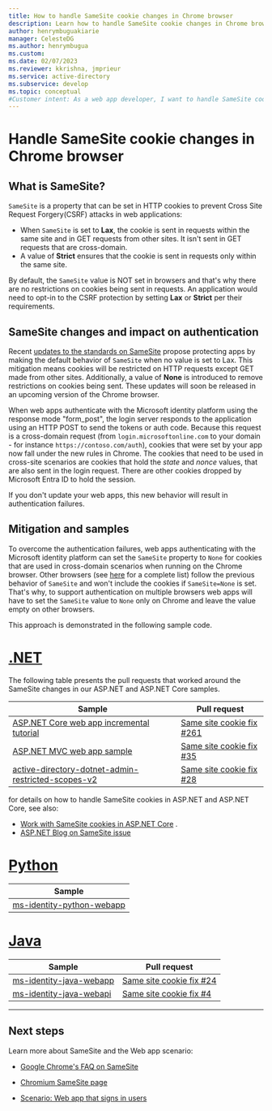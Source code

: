 ```yaml
---
title: How to handle SameSite cookie changes in Chrome browser
description: Learn how to handle SameSite cookie changes in Chrome browser.
author: henrymbuguakiarie
manager: CelesteDG
ms.author: henrymbugua
ms.custom:
ms.date: 02/07/2023
ms.reviewer: kkrishna, jmprieur
ms.service: active-directory
ms.subservice: develop
ms.topic: conceptual
#Customer intent: As a web app developer, I want to handle SameSite cookie changes in the Chrome browser, so that I can ensure authentication works correctly and prevent CSRF attacks in my web applications.
---
```


# Handle SameSite cookie changes in Chrome browser

## What is SameSite?

`SameSite` is a property that can be set in HTTP cookies to prevent Cross Site Request Forgery(CSRF) attacks in web applications:

- When `SameSite` is set to **Lax**, the cookie is sent in requests within the same site and in GET requests from other sites. It isn't sent in GET requests that are cross-domain.
- A value of **Strict** ensures that the cookie is sent in requests only within the same site.

By default, the `SameSite` value is NOT set in browsers and that's why there are no restrictions on cookies being sent in requests. An application would need to opt-in to the CSRF protection by setting **Lax** or **Strict** per their requirements.

## SameSite changes and impact on authentication

Recent [updates to the standards on SameSite](https://tools.ietf.org/html/draft-west-cookie-incrementalism-00) propose protecting apps by making the default behavior of `SameSite` when no value is set to Lax. This mitigation means cookies will be restricted on HTTP requests except GET made from other sites. Additionally, a value of **None** is introduced to remove restrictions on cookies being sent. These updates will soon be released in an upcoming version of the Chrome browser.

When web apps authenticate with the Microsoft identity platform using the response mode "form_post", the login server responds to the application using an HTTP POST to send the tokens or auth code. Because this request is a cross-domain request (from `login.microsoftonline.com` to your domain - for instance `https://contoso.com/auth`), cookies that were set by your app now fall under the new rules in Chrome. The cookies that need to be used in cross-site scenarios are cookies that hold the _state_ and _nonce_ values, that are also sent in the login request. There are other cookies dropped by Microsoft Entra ID to hold the session.

If you don't update your web apps, this new behavior will result in authentication failures.

## Mitigation and samples

To overcome the authentication failures, web apps authenticating with the Microsoft identity platform can set the `SameSite` property to `None` for cookies that are used in cross-domain scenarios when running on the Chrome browser.
Other browsers (see [here](https://www.chromium.org/updates/same-site/incompatible-clients) for a complete list) follow the previous behavior of `SameSite` and won't include the cookies if `SameSite=None` is set.
That's why, to support authentication on multiple browsers web apps will have to set the `SameSite` value to `None` only on Chrome and leave the value empty on other browsers.

This approach is demonstrated in the following sample code.

# [.NET](#tab/dotnet)

The following table presents the pull requests that worked around the SameSite changes in our ASP.NET and ASP.NET Core samples.

| Sample                                                                                                                                    | Pull request                                                                                                               |
| ----------------------------------------------------------------------------------------------------------------------------------------- | -------------------------------------------------------------------------------------------------------------------------- |
| [ASP.NET Core web app incremental tutorial](https://github.com/Azure-Samples/active-directory-aspnetcore-webapp-openidconnect-v2)         | [Same site cookie fix #261](https://github.com/Azure-Samples/active-directory-aspnetcore-webapp-openidconnect-v2/pull/261) |
| [ASP.NET MVC web app sample](https://github.com/Azure-Samples/ms-identity-aspnet-webapp-openidconnect)                                    | [Same site cookie fix #35](https://github.com/Azure-Samples/ms-identity-aspnet-webapp-openidconnect/pull/35)               |
| [active-directory-dotnet-admin-restricted-scopes-v2](https://github.com/azure-samples/active-directory-dotnet-admin-restricted-scopes-v2) | [Same site cookie fix #28](https://github.com/Azure-Samples/active-directory-dotnet-admin-restricted-scopes-v2/pull/28)    |

for details on how to handle SameSite cookies in ASP.NET and ASP.NET Core, see also:

- [Work with SameSite cookies in ASP.NET Core](/aspnet/core/security/samesite) .
- [ASP.NET Blog on SameSite issue](https://devblogs.microsoft.com/aspnet/upcoming-samesite-cookie-changes-in-asp-net-and-asp-net-core/)

# [Python](#tab/python)

| Sample                                                                                  |
| --------------------------------------------------------------------------------------- |
| [ms-identity-python-webapp](https://github.com/Azure-Samples/ms-identity-python-webapp) |

# [Java](#tab/java)

| Sample                                                                              | Pull request                                                                                 |
| ----------------------------------------------------------------------------------- | -------------------------------------------------------------------------------------------- |
| [ms-identity-java-webapp](https://github.com/Azure-Samples/ms-identity-java-webapp) | [Same site cookie fix #24](https://github.com/Azure-Samples/ms-identity-java-webapp/pull/24) |
| [ms-identity-java-webapi](https://github.com/Azure-Samples/ms-identity-java-webapi) | [Same site cookie fix #4](https://github.com/Azure-Samples/ms-identity-java-webapi/pull/4)   |

---

## Next steps

Learn more about SameSite and the Web app scenario:

- [Google Chrome's FAQ on SameSite](https://www.chromium.org/updates/same-site/faq)

- [Chromium SameSite page](https://www.chromium.org/updates/same-site)

- [Scenario: Web app that signs in users](scenario-web-app-sign-user-overview.md)

